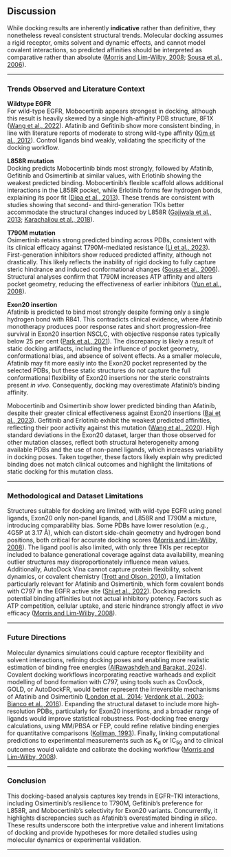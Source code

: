 ## Discussion

While docking results are inherently **indicative** rather than definitive, they nonetheless reveal consistent structural trends. Molecular docking assumes a rigid receptor, omits solvent and dynamic effects, and cannot model covalent interactions, so predicted affinities should be interpreted as comparative rather than absolute ([Morris and Lim-Wilby, 2008](https://link.springer.com/protocol/10.1007/978-1-59745-177-2_19); [Sousa et al., 2006](https://onlinelibrary.wiley.com/doi/10.1002/prot.21082)).

---

### Trends Observed and Literature Context

**Wildtype EGFR**  
For wild-type EGFR, Mobocertinib appears strongest in docking, although this result is heavily skewed by a single high-affinity PDB structure, 8F1X ([Wang et al., 2022](https://pmc.ncbi.nlm.nih.gov/articles/PMC9433531/)). Afatinib and Gefitinib show more consistent binding, in line with literature reports of moderate to strong wild-type affinity ([Kim et al., 2012](https://pmc.ncbi.nlm.nih.gov/articles/PMC3390174/)). Control ligands bind weakly, validating the specificity of the docking workflow.

**L858R mutation**  
Docking predicts Mobocertinib binds most strongly, followed by Afatinib, Gefitinib and Osimertinib at similar values, with Erlotinib showing the weakest predicted binding. Mobocertinib’s flexible scaffold allows additional interactions in the L858R pocket, while Erlotinib forms few hydrogen bonds, explaining its poor fit ([Dipa et al., 2013](https://www.nature.com/articles/s41598-025-10412-4)). These trends are consistent with studies showing that second- and third-generation TKIs better accommodate the structural changes induced by L858R ([Gajiwala et al., 2013](https://www.sciencedirect.com/science/article/pii/S0969212612004297); [Karachaliou et al., 2018](https://tcr.amegroups.org/article/view/24920/html)).

**T790M mutation**  
Osimertinib retains strong predicted binding across PDBs, consistent with its clinical efficacy against T790M-mediated resistance ([Li et al., 2023](https://pmc.ncbi.nlm.nih.gov/articles/PMC10088170/)). First-generation inhibitors show reduced predicted affinity, although not drastically. This likely reflects the inability of rigid docking to fully capture steric hindrance and induced conformational changes ([Sousa et al., 2006](https://onlinelibrary.wiley.com/doi/10.1002/prot.21082)). Structural analyses confirm that T790M increases ATP affinity and alters pocket geometry, reducing the effectiveness of earlier inhibitors ([Yun et al., 2008](https://pmc.ncbi.nlm.nih.gov/articles/PMC2538882/)).

**Exon20 insertion**  
Afatinib is predicted to bind most strongly despite forming only a single hydrogen bond with R841. This contradicts clinical evidence, where Afatinib monotherapy produces poor response rates and short progression-free survival in Exon20 insertion NSCLC, with objective response rates typically below 25 per cent ([Park et al., 2021](https://pubmed.ncbi.nlm.nih.gov/34647988/)). The discrepancy is likely a result of static docking artifacts, including the influence of pocket geometry, conformational bias, and absence of solvent effects. As a smaller molecule, Afatinib may fit more easily into the Exon20 pocket represented by the selected PDBs, but these static structures do not capture the full conformational flexibility of Exon20 insertions nor the steric constraints present *in vivo*. Consequently, docking may overestimate Afatinib’s binding affinity.

Mobocertinib and Osimertinib show lower predicted binding than Afatinib, despite their greater clinical effectiveness against Exon20 insertions ([Bai et al., 2023](https://pubmed.ncbi.nlm.nih.gov/37703723/)). Gefitinib and Erlotinib exhibit the weakest predicted affinities, reflecting their poor activity against this mutation ([Wang et al., 2020](https://pmc.ncbi.nlm.nih.gov/articles/PMC8799012/)). High standard deviations in the Exon20 dataset, larger than those observed for other mutation classes, reflect both structural heterogeneity among available PDBs and the use of non-panel ligands, which increases variability in docking poses. Taken together, these factors likely explain why predicted binding does not match clinical outcomes and highlight the limitations of static docking for this mutation class.

---

### Methodological and Dataset Limitations

Structures suitable for docking are limited, with wild-type EGFR using panel ligands, Exon20 only non-panel ligands, and L858R and T790M a mixture, introducing comparability bias. Some PDBs have lower resolution (e.g., 4G5P at 3.17 Å), which can distort side-chain geometry and hydrogen bond positions, both critical for accurate docking scores ([Morris and Lim-Wilby, 2008](https://link.springer.com/protocol/10.1007/978-1-59745-177-2_19)). The ligand pool is also limited, with only three TKIs per receptor included to balance generational coverage against data availability, meaning outlier structures may disproportionately influence mean values. Additionally, AutoDock Vina cannot capture protein flexibility, solvent dynamics, or covalent chemistry ([Trott and Olson, 2010](https://pubmed.ncbi.nlm.nih.gov/19499576/)), a limitation particularly relevant for Afatinib and Osimertinib, which form covalent bonds with C797 in the EGFR active site ([Shi et al., 2022](https://jhoonline.biomedcentral.com/articles/10.1186/s13045-022-01311-6)). Docking predicts potential binding affinities but not actual inhibitory potency. Factors such as ATP competition, cellular uptake, and steric hindrance strongly affect *in vivo* efficacy ([Morris and Lim-Wilby, 2008](https://link.springer.com/protocol/10.1007/978-1-59745-177-2_19)).

---

### Future Directions

Molecular dynamics simulations could capture receptor flexibility and solvent interactions, refining docking poses and enabling more realistic estimation of binding free energies ([AlRawashdeh and Barakat, 2024](https://pubmed.ncbi.nlm.nih.gov/37676596/)). Covalent docking workflows incorporating reactive warheads and explicit modelling of bond formation with C797, using tools such as CovDock, GOLD, or AutoDockFR, would better represent the irreversible mechanisms of Afatinib and Osimertinib ([London et al., 2014](https://pubmed.ncbi.nlm.nih.gov/25344815/); [Verdonk et al., 2003](https://pubmed.ncbi.nlm.nih.gov/12910460/); [Bianco et al., 2016](https://pubmed.ncbi.nlm.nih.gov/26103917/)). Expanding the structural dataset to include more high-resolution PDBs, particularly for Exon20 insertions, and a broader range of ligands would improve statistical robustness. Post-docking free energy calculations, using MM/PBSA or FEP, could refine relative binding energies for quantitative comparisons ([Kollman, 1993](https://pubs.acs.org/doi/abs/10.1021/cr00023a004)). Finally, linking computational predictions to experimental measurements such as K<sub>d</sub> or IC<sub>50</sub> and to clinical outcomes would validate and calibrate the docking workflow ([Morris and Lim-Wilby, 2008](https://link.springer.com/protocol/10.1007/978-1-59745-177-2_19)).

---

### Conclusion

This docking-based analysis captures key trends in EGFR–TKI interactions, including Osimertinib’s resilience to T790M, Gefitinib’s preference for L858R, and Mobocertinib’s selectivity for Exon20 variants. Concurrently, it highlights discrepancies such as Afatinib’s overestimated binding *in silico*. These results underscore both the interpretive value and inherent limitations of docking and provide hypotheses for more detailed studies using molecular dynamics or experimental validation.

---
